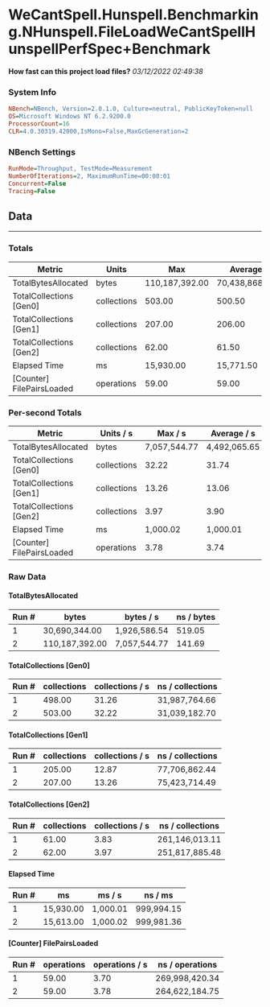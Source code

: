 ﻿# WeCantSpell.Hunspell.Benchmarking.NHunspell.FileLoadWeCantSpellHunspellPerfSpec+Benchmark
__How fast can this project load files?__
_03/12/2022 02:49:38_
### System Info
```ini
NBench=NBench, Version=2.0.1.0, Culture=neutral, PublicKeyToken=null
OS=Microsoft Windows NT 6.2.9200.0
ProcessorCount=16
CLR=4.0.30319.42000,IsMono=False,MaxGcGeneration=2
```

### NBench Settings
```ini
RunMode=Throughput, TestMode=Measurement
NumberOfIterations=2, MaximumRunTime=00:00:01
Concurrent=False
Tracing=False
```

## Data
-------------------

### Totals
|          Metric |           Units |             Max |         Average |             Min |          StdDev |
|---------------- |---------------- |---------------- |---------------- |---------------- |---------------- |
|TotalBytesAllocated |           bytes |  110,187,392.00 |   70,438,868.00 |   30,690,344.00 |   56,212,901.73 |
|TotalCollections [Gen0] |     collections |          503.00 |          500.50 |          498.00 |            3.54 |
|TotalCollections [Gen1] |     collections |          207.00 |          206.00 |          205.00 |            1.41 |
|TotalCollections [Gen2] |     collections |           62.00 |           61.50 |           61.00 |            0.71 |
|    Elapsed Time |              ms |       15,930.00 |       15,771.50 |       15,613.00 |          224.15 |
|[Counter] FilePairsLoaded |      operations |           59.00 |           59.00 |           59.00 |            0.00 |

### Per-second Totals
|          Metric |       Units / s |         Max / s |     Average / s |         Min / s |      StdDev / s |
|---------------- |---------------- |---------------- |---------------- |---------------- |---------------- |
|TotalBytesAllocated |           bytes |    7,057,544.77 |    4,492,065.65 |    1,926,586.54 |    3,628,135.36 |
|TotalCollections [Gen0] |     collections |           32.22 |           31.74 |           31.26 |            0.68 |
|TotalCollections [Gen1] |     collections |           13.26 |           13.06 |           12.87 |            0.28 |
|TotalCollections [Gen2] |     collections |            3.97 |            3.90 |            3.83 |            0.10 |
|    Elapsed Time |              ms |        1,000.02 |        1,000.01 |        1,000.01 |            0.01 |
|[Counter] FilePairsLoaded |      operations |            3.78 |            3.74 |            3.70 |            0.05 |

### Raw Data
#### TotalBytesAllocated
|           Run # |           bytes |       bytes / s |      ns / bytes |
|---------------- |---------------- |---------------- |---------------- |
|               1 |   30,690,344.00 |    1,926,586.54 |          519.05 |
|               2 |  110,187,392.00 |    7,057,544.77 |          141.69 |

#### TotalCollections [Gen0]
|           Run # |     collections | collections / s |ns / collections |
|---------------- |---------------- |---------------- |---------------- |
|               1 |          498.00 |           31.26 |   31,987,764.66 |
|               2 |          503.00 |           32.22 |   31,039,182.70 |

#### TotalCollections [Gen1]
|           Run # |     collections | collections / s |ns / collections |
|---------------- |---------------- |---------------- |---------------- |
|               1 |          205.00 |           12.87 |   77,706,862.44 |
|               2 |          207.00 |           13.26 |   75,423,714.49 |

#### TotalCollections [Gen2]
|           Run # |     collections | collections / s |ns / collections |
|---------------- |---------------- |---------------- |---------------- |
|               1 |           61.00 |            3.83 |  261,146,013.11 |
|               2 |           62.00 |            3.97 |  251,817,885.48 |

#### Elapsed Time
|           Run # |              ms |          ms / s |         ns / ms |
|---------------- |---------------- |---------------- |---------------- |
|               1 |       15,930.00 |        1,000.01 |      999,994.15 |
|               2 |       15,613.00 |        1,000.02 |      999,981.36 |

#### [Counter] FilePairsLoaded
|           Run # |      operations |  operations / s | ns / operations |
|---------------- |---------------- |---------------- |---------------- |
|               1 |           59.00 |            3.70 |  269,998,420.34 |
|               2 |           59.00 |            3.78 |  264,622,184.75 |



